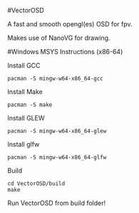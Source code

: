 #VectorOSD

A fast and smooth opengl(es) OSD for fpv.

Makes use of NanoVG for drawing.


#Windows MSYS Instructions (x86-64)

Install GCC
```
pacman -S mingw-w64-x86_64-gcc
```


Install Make
```
pacman -S make
```


Install GLEW
```
pacman -S mingw-w64-x86_64-glew
```


Install glfw
```
pacman -S mingw-w64-x86_64-glfw
```


Build
```
cd VectorOSD/build
make
```


Run VectorOSD from build folder!
